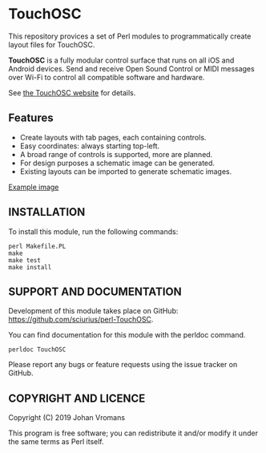 # TouchOSC

This repository provices a set of Perl modules to programmatically
create layout files for TouchOSC.

**TouchOSC** is a fully modular control surface that runs on all iOS and
Android devices. Send and receive Open Sound Control or MIDI messages
over Wi-Fi to control all compatible software and hardware.

See [the TouchOSC website](https://hexler.net/products/touchosc) for
details.

## Features

* Create layouts with tab pages, each containing controls.
* Easy coordinates: always starting top-left.
* A broad range of controls is supported, more are planned.
* For design purposes a schematic image can be generated.
* Existing layouts can be imported to generate schematic images.

[Example image](example.png)

## INSTALLATION

To install this module, run the following commands:

	perl Makefile.PL
	make
	make test
	make install

## SUPPORT AND DOCUMENTATION

Development of this module takes place on GitHub:
https://github.com/sciurius/perl-TouchOSC.

You can find documentation for this module with the perldoc command.

    perldoc TouchOSC

Please report any bugs or feature requests using the issue tracker on
GitHub.

## COPYRIGHT AND LICENCE

Copyright (C) 2019 Johan Vromans

This program is free software; you can redistribute it and/or modify it
under the same terms as Perl itself.

